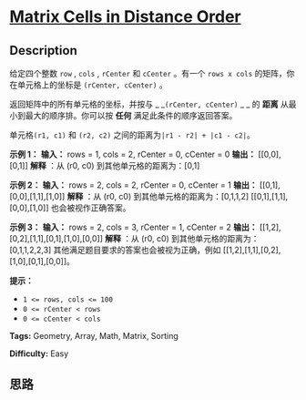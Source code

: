 # [Matrix Cells in Distance Order][title]

## Description

给定四个整数 `row` ,   `cols` ,  `rCenter` 和 `cCenter` 。有一个 `rows x cols`
的矩阵，你在单元格上的坐标是 `(rCenter, cCenter)` 。

返回矩阵中的所有单元格的坐标，并按与 _ _`(rCenter, cCenter)` _ _ 的 **距离** 从最小到最大的顺序排。你可以按 **任何**
满足此条件的顺序返回答案。

单元格`(r1, c1)` 和 `(r2, c2)` 之间的距离为`|r1 - r2| + |c1 - c2|`。



**示例 1：**
            **输入：** rows = 1, cols = 2, rCenter = 0, cCenter = 0    **输出：** [[0,0],[0,1]]    **解释** ：从 (r0, c0) 到其他单元格的距离为：[0,1]    

**示例 2：**
            **输入：** rows = 2, cols = 2, rCenter = 0, cCenter = 1    **输出：** [[0,1],[0,0],[1,1],[1,0]]    **解释** ：从 (r0, c0) 到其他单元格的距离为：[0,1,1,2]    [[0,1],[1,1],[0,0],[1,0]] 也会被视作正确答案。    

**示例 3：**
            **输入：** rows = 2, cols = 3, rCenter = 1, cCenter = 2    **输出：** [[1,2],[0,2],[1,1],[0,1],[1,0],[0,0]]    **解释** ：从 (r0, c0) 到其他单元格的距离为：[0,1,1,2,2,3]    其他满足题目要求的答案也会被视为正确，例如 [[1,2],[1,1],[0,2],[1,0],[0,1],[0,0]]。    



**提示：**

  * `1 <= rows, cols <= 100`
  * `0 <= rCenter < rows`
  * `0 <= cCenter < cols`


**Tags:** Geometry, Array, Math, Matrix, Sorting

**Difficulty:** Easy

## 思路

[title]: https://leetcode-cn.com/problems/matrix-cells-in-distance-order
